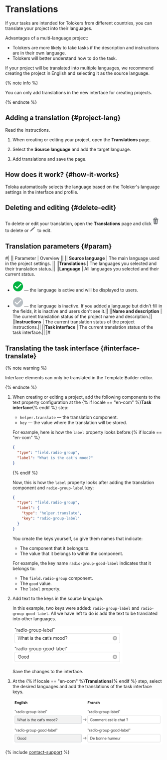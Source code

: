 # Translations

If your tasks are intended for Tolokers from different countries, you can translate your project into their languages.

Advantages of a multi-language project:

- Tolokers are more likely to take tasks if the description and instructions are in their own language.
- Tolokers will better understand how to do the task.

If your project will be translated into multiple languages, we recommend creating the project in English and selecting it as the source language.

{% note info %}

You can only add translations in the new interface for creating projects.

{% endnote %}

## Adding a translation {#project-lang}

Read the instructions.

1. When creating or editing your project, open the **Translations** page.

1. Select the **Source language** and add the target language.

1. Add translations and save the page.

## How does it work? {#how-it-works}

Toloka automatically selects the language based on the Toloker's language settings in the interface and profile.

## Deleting and editing {#delete-edit}

To delete or edit your translation, open the **Translations** page and click ![](../_images/other/project-delete-b.png) to delete or ![](../_images/other/project-edit-b.png) to edit.

## Translation parameters {#param}

#|
|| Parameter | Overview ||
|| **Source language** | The main language used in the project settings. ||
||**Translations** | The languages you selected and their translation status.||
||**Language** | All languages you selected and their current status.

- ![](../_images/other/project-active.png) — the language is active and will be displayed to users.

- ![](../_images/other/project-unactive.png) — the language is inactive. If you added a language but didn't fill in the fields, it is inactive and users don't see it.||
||**Name and description** | The current translation status of the project name and description.||
||**Instructions** | The current translation status of the project instructions.||
||**Task interface** | The current translation status of the task interface.||
|#

## Translating the task interface {#interface-translate}

{% note warning %}

Interface elements can only be translated in the Template Builder editor.

{% endnote %}

1. When creating or editing a project, add the following components to the text property configuration at the {% if locale == "en-com" %}**Task interface**{% endif %} step:

    - `helper.translate` — the translation component.
    - `key` — the value where the translation will be stored.

    For example, here is how the `label` property looks before:{% if locale == "en-com" %}

    ```json
    {
      "type": "field.radio-group",
      "label": "What is the cat's mood?"
    }
    ```

    {% endif %}

    Now, this is how the `label` property looks after adding the translation component and `radio-group-label` key:

    ```json
    {
      "type": "field.radio-group",
      "label": {
        "type": "helper.translate",
        "key": "radio-group-label"
      }
    }
    ```

    You create the keys yourself, so give them names that indicate:

    - The component that it belongs to.
    - The value that it belongs to within the component.

    For example, the key name `radio-group-good-label` indicates that it belongs to:

    - The `field.radio-group` component.
    - The `good` value.
    - The `label` property.

1. Add text to the keys in the source language.

    In this example, two keys were added: `radio-group-label` and `radio-group-good-label`. All we have left to do is add the text to be translated into other languages.

    ![](../_images/keys-sources.png)

    Save the changes to the interface.

1. At the {% if locale == "en-com" %}**Translations**{% endif %} step, select the desired languages and add the translations of the task interface keys.

    ![](../_images/keys-translated.png)

{% include [contact-support](../_includes/contact-support-help.md) %}